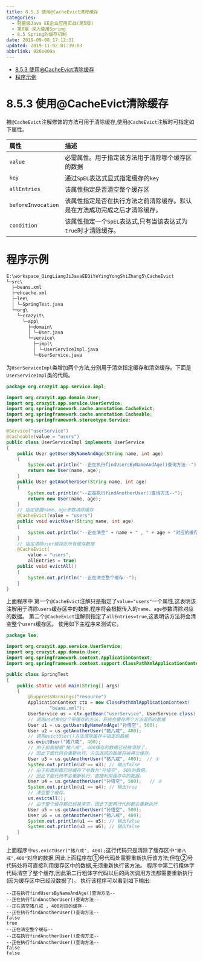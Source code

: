 ```yaml
---
title: 8.5.3 使用@CacheEvict清除缓存
categories: 
  - 轻量级Java EE企业应用实战(第5版)
  - 第8章 深入使用Spring
  - 8.5 Spring的缓存机制
date: 2019-09-08 17:12:31
updated: 2019-11-02 01:39:03
abbrlink: 926e009a
---
```

- [8.5.3 使用@CacheEvict清除缓存](/ReadingNotes/926e009a/#8-5-3-使用-CacheEvict清除缓存)
- [程序示例](/ReadingNotes/926e009a/#程序示例)

<!--more-->
<script src="https://cdn.bootcss.com/jquery/3.4.0/jquery.slim.min.js"></script>
<script>$(document).ready(function () {$(".post-body > ul:nth-child(1)").hide();});</script>

<!--end-->
<!--SSTStart-->
# 8.5.3 使用@CacheEvict清除缓存 #
被`@CacheEvict`注解修饰的方法可用于清除缓存,使用`@CacheEvict`注解时可指定如下属性。

|属性|描述|
|:---|:---|
|`value`|必需属性。用于指定该方法用于清除哪个缓存区的数据|
|`key`|通过`SpEL`表达式显式指定缓存的`key`|
|`allEntries`|该属性指定是否清空整个缓存区|
|`beforeInvocation`|该属性指定是否在执行方法之前清除缓存。默认是在方法成功完成之后才清除缓存。|
|`condition`|该属性指定一个`SpEL`表达式,只有当该表达式为`true`时才清除缓存。|
# 程序示例 #
```cmd
E:\workspace_QingLiangJiJavaEEQiYeYingYongShiZhang5\CacheEvict
└─src\
  ├─beans.xml
  ├─ehcache.xml
  ├─lee\
  │ └─SpringTest.java
  └─org\
    └─crazyit\
      └─app\
        ├─domain\
        │ └─User.java
        └─service\
          ├─impl\
          │ └─UserServiceImpl.java
          └─UserService.java
```
为`UserServiceImpl`类增加两个方法,分别用于清空指定缓存和清空缓存。下面是`UserServiceImpl`类的代码。
```java
package org.crazyit.app.service.impl;

import org.crazyit.app.domain.User;
import org.crazyit.app.service.UserService;
import org.springframework.cache.annotation.CacheEvict;
import org.springframework.cache.annotation.Cacheable;
import org.springframework.stereotype.Service;

@Service("userService")
@Cacheable(value = "users")
public class UserServiceImpl implements UserService
{
    public User getUsersByNameAndAge(String name, int age)
    {
        System.out.println("--正在执行findUsersByNameAndAge()查询方法--");
        return new User(name, age);
    }
    public User getAnotherUser(String name, int age)
    {
        System.out.println("--正在执行findAnotherUser()查询方法--");
        return new User(name, age);
    }
    // 指定根据name、age参数清除缓存
    @CacheEvict(value = "users")
    public void evictUser(String name, int age)
    {
        System.out.println("--正在清空" + name + " , " + age + "对应的缓存--");
    }
    // 指定清除user缓存区所有缓存数据
    @CacheEvict(
        value = "users",
        allEntries = true)
    public void evictAll()
    {
        System.out.println("--正在清空整个缓存--");
    }
}
```
上面程序中
第一个`@CacheEvict`注解只是指定了`value="users"`一个属性,这表明该注解用于清除`users`缓存区中的数据,程序将会根据传入的`name`、`age`参数清除对应的数据。
第二个`@CacheEvict`注解则指定了`allEntries=true`,这表明该方法将会清空整个`users`缓存区。
使用如下主程序来测试它。
```java
package lee;

import org.crazyit.app.service.UserService;
import org.crazyit.app.domain.User;
import org.springframework.context.ApplicationContext;
import org.springframework.context.support.ClassPathXmlApplicationContext;

public class SpringTest
{
    public static void main(String[] args)
    {
        @SuppressWarnings("resource")
        ApplicationContext ctx = new ClassPathXmlApplicationContext(
                "beans.xml");
        UserService us = ctx.getBean("userService", UserService.class);
        // 调用us对象的2个带缓存的方法，系统会缓存两个方法返回的数据
        User u1 = us.getUsersByNameAndAge("孙悟空", 500);
        User u2 = us.getAnotherUser("猪八戒", 400);
        // 调用evictUser()方法清除缓存中指定的数据
        us.evictUser("猪八戒", 400);
        // 由于前面根据"猪八戒", 400缓存的数据已经被清除了，
        // 因此下面代码会重新执行，方法返回的数据将被再次缓存。
        User u3 = us.getAnotherUser("猪八戒", 400);  // ①
        System.out.println(u2 == u3); // 输出false
        // 由于前面前面已经缓存了参数为"孙悟空", 500的数据，
        // 因此下面代码不会重新执行，直接利用缓存中的数据。
        User u4 = us.getAnotherUser("孙悟空", 500);   // ②
        System.out.println(u1 == u4); // 输出true
        // 清空整个缓存。
        us.evictAll();
        // 由于整个缓存都已经被清空，因此下面两行代码都会重新执行
        User u5 = us.getAnotherUser("孙悟空", 500);
        User u6 = us.getAnotherUser("猪八戒", 400);
        System.out.println(u1 == u5); // 输出false
        System.out.println(u3 == u6); // 输出false
    }
}
```
上面程序中`us.evictUser("猪八戒", 400);`这行代码只是清除了缓存区中`"猪八戒",400"`对应的数据,因此上面程序在①号代码处需要重新执行该方法;但在②号代码处将可直接利用缓存区中的数据,无须重新执行该方法。
程序中第二行粗体字代码清空了整个缓存,因此第二行粗体字代码以后的两次调用方法都需要重新执行(因为缓存区中已经没数据了)。
执行该程序可以看到如下输出:
```
--正在执行findUsersByNameAndAge()查询方法--
--正在执行findAnotherUser()查询方法--
--正在清空猪八戒 , 400对应的缓存--
--正在执行findAnotherUser()查询方法--
false
true
--正在清空整个缓存--
--正在执行findAnotherUser()查询方法--
--正在执行findAnotherUser()查询方法--
false
false
```
<!--SSTStop-->


